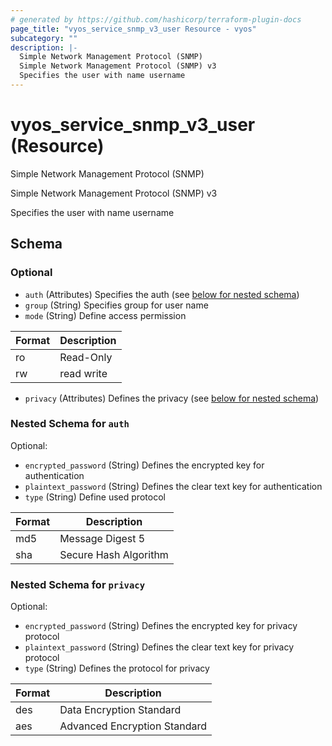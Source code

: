 ```yaml
---
# generated by https://github.com/hashicorp/terraform-plugin-docs
page_title: "vyos_service_snmp_v3_user Resource - vyos"
subcategory: ""
description: |-
  Simple Network Management Protocol (SNMP)
  Simple Network Management Protocol (SNMP) v3
  Specifies the user with name username
---
```


# vyos_service_snmp_v3_user (Resource)

Simple Network Management Protocol (SNMP)

Simple Network Management Protocol (SNMP) v3

Specifies the user with name username



<!-- schema generated by tfplugindocs -->
## Schema

### Optional

- `auth` (Attributes) Specifies the auth (see [below for nested schema](#nestedatt--auth))
- `group` (String) Specifies group for user name
- `mode` (String) Define access permission

|  Format  |  Description  |
|----------|---------------|
|  ro  |  Read-Only  |
|  rw  |  read write  |
- `privacy` (Attributes) Defines the privacy (see [below for nested schema](#nestedatt--privacy))

<a id="nestedatt--auth"></a>
### Nested Schema for `auth`

Optional:

- `encrypted_password` (String) Defines the encrypted key for authentication
- `plaintext_password` (String) Defines the clear text key for authentication
- `type` (String) Define used protocol

|  Format  |  Description  |
|----------|---------------|
|  md5  |  Message Digest 5  |
|  sha  |  Secure Hash Algorithm  |


<a id="nestedatt--privacy"></a>
### Nested Schema for `privacy`

Optional:

- `encrypted_password` (String) Defines the encrypted key for privacy protocol
- `plaintext_password` (String) Defines the clear text key for privacy protocol
- `type` (String) Defines the protocol for privacy

|  Format  |  Description  |
|----------|---------------|
|  des  |  Data Encryption Standard  |
|  aes  |  Advanced Encryption Standard  |
